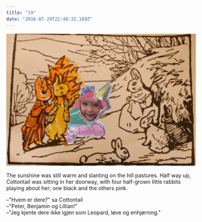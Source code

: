 ```yaml
---
title: "19"
date: "2016-07-29T22:40:32.169Z"
---
```


![Geir Gliser'n Grevling & Herr Havre Rev](./018.2_Lillian.png)



The sunshine was still warm and slanting on the hill pastures. Half way up, Cottontail was sitting in her doorway, with four half-grown little rabbits playing about her; one black and the others pink.

–"Hvem er dere?" sa Cottontail<br/>
–"Peter, Benjamin og Lillian!"<br/>
–"Jeg kjente dere ikke igjen som Leopard, løve og enhjørning."



<!-- Cottontail had seen Tommy Brock passing in the distance. Asked whether her husband was at home she replied that Tommy Brock had rested twice while she watched him. -->
<!--
He had nodded, and pointed to the sack, and seemed doubled up with laughing.—"Come away, Peter; he will be cooking them; come quicker!" said Benjamin Bunny. -->

<!-- They climbed up and up; -->



<!-- —"He was at home; I saw his black ears peeping out of the hole." "They live too near the rocks to quarrel with their neighbours. Come on, Cousin Benjamin!" -->

